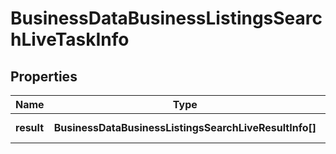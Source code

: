 # BusinessDataBusinessListingsSearchLiveTaskInfo

## Properties

| Name | Type | Description | Notes |
|------------ | ------------- | ------------- | -------------|
**result** | **BusinessDataBusinessListingsSearchLiveResultInfo[]** | array of results |[optional]|